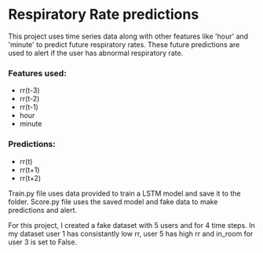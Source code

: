 # Respiratory Rate predictions
This project uses time series data along with other features like 'hour' and 'minute' to predict future respiratory rates. 
These future predictions are used to alert if the user has abnormal respiratory rate.

### Features used:
* rr(t-3)
* rr(t-2)
* rr(t-1)
* hour
* minute


### Predictions:
* rr(t)
* rr(t+1)
* rr(t+2)

Train.py file uses data provided to train a LSTM model and save it to the folder. 
Score.py file uses the saved model and fake data to make predictions and alert.

For this project, I created a fake dataset with 5 users and for 4 time steps. In my dataset user 1 
has consistantly low rr, user 5 has high rr and in_room for user 3 is set to False.
